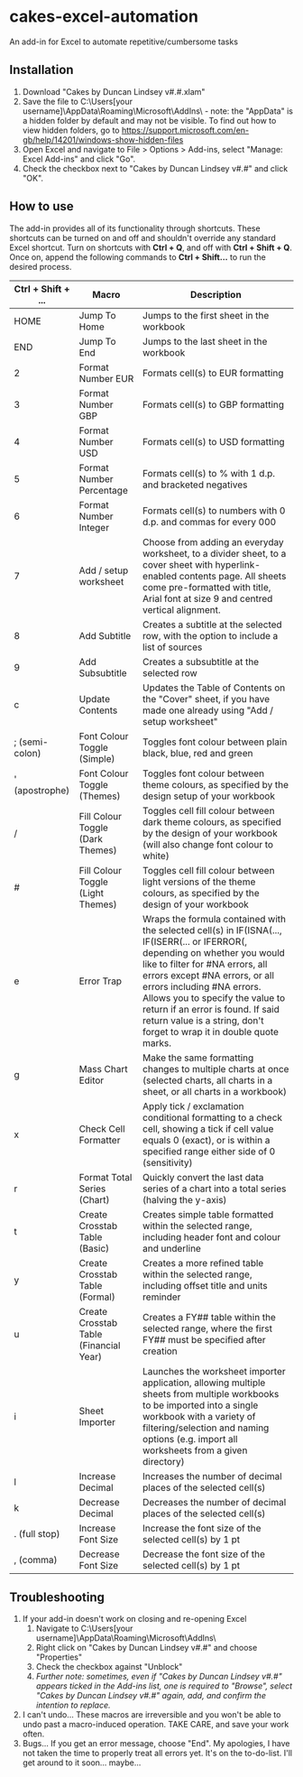 # cakes-excel-automation
An add-in for Excel to automate repetitive/cumbersome tasks

## Installation
1. Download "Cakes by Duncan Lindsey v#.#.xlam"
2. Save the file to C:\Users\[your username]\AppData\Roaming\Microsoft\AddIns\ - note: the "AppData" is a hidden folder by default and may not be visible. To find out how to view hidden folders, go to https://support.microsoft.com/en-gb/help/14201/windows-show-hidden-files
3. Open Excel and navigate to File > Options > Add-ins, select "Manage: Excel Add-ins" and click "Go".
4. Check the checkbox next to "Cakes by Duncan Lindsey v#.#" and click "OK".

## How to use
The add-in provides all of its functionality through shortcuts. These shortcuts can be turned on and off and shouldn't override any standard Excel shortcut. 
Turn on shortcuts with **Ctrl + Q**, and off with **Ctrl + Shift + Q**.
Once on, append the following commands to **Ctrl + Shift...** to run the desired process.

**Ctrl + Shift + ...** | **Macro**     | **Description**
-----------------------|---------------|---------------------------
HOME | Jump To Home | Jumps to the first sheet in the workbook
END | Jump To End | Jumps to the last sheet in the workbook
2 | Format Number EUR | Formats cell(s) to EUR formatting
3 | Format Number GBP | Formats cell(s) to GBP formatting
4 | Format Number USD | Formats cell(s) to USD formatting
5 | Format Number Percentage | Formats cell(s) to % with 1 d.p. and bracketed negatives
6 | Format Number Integer | Formats cell(s) to numbers with 0 d.p. and commas for every 000
7 | Add / setup worksheet | Choose from adding an everyday worksheet, to a divider sheet, to a cover sheet with hyperlink-enabled contents page. All sheets come pre-formatted with title, Arial font at size 9 and centred vertical alignment.
8 | Add Subtitle | Creates a subtitle at the selected row, with the option to include a list of sources
9 | Add Subsubtitle | Creates a subsubtitle at the selected row
c | Update Contents | Updates the Table of Contents on the "Cover" sheet, if you have made one already using "Add / setup worksheet"
; (semi-colon) | Font Colour Toggle (Simple) | Toggles font colour between plain black, blue, red and green
' (apostrophe) | Font Colour Toggle (Themes) | Toggles font colour between theme colours, as specified by the design setup of your workbook
/ | Fill Colour Toggle (Dark Themes) | Toggles cell fill colour between dark theme colours, as specified by the design of your workbook (will also change font colour to white)
\# | Fill Colour Toggle (Light Themes) | Toggles cell fill colour between light versions of the theme colours, as specified by the design of your workbook
e | Error Trap | Wraps the formula contained with the selected cell(s) in IF(ISNA(..., IF(ISERR(... or IFERROR(, depending on whether you would like to filter for #NA errors, all errors except #NA errors, or all errors including #NA errors. Allows you to specify the value to return if an error is found. If said return value is a string, don't forget to wrap it in double quote marks.
g | Mass Chart Editor | Make the same formatting changes to multiple charts at once (selected charts, all charts in a sheet, or all charts in a workbook)
x | Check Cell Formatter | Apply tick / exclamation conditional formatting to a check cell, showing a tick if cell value equals 0 (exact), or is within a specified range either side of 0 (sensitivity)
r | Format Total Series (Chart) | Quickly convert the last data series of a chart into a total series (halving the y-axis)
t | Create Crosstab Table (Basic) | Creates simple table formatted within the selected range, including header font and colour and underline
y | Create Crosstab Table (Formal) | Creates a more refined table within the selected range, including offset title and units reminder
u | Create Crosstab Table (Financial Year) | Creates a FY## table within the selected range, where the first FY## must be specified after creation
i | Sheet Importer | Launches the worksheet importer application, allowing multiple sheets from multiple workbooks to be imported into a single workbook with a variety of filtering/selection and naming options (e.g. import all worksheets from a given directory)
l | Increase Decimal | Increases the number of decimal places of the selected cell(s)
k | Decrease Decimal | Decreases the number of decimal places of the selected cell(s)
. (full stop) | Increase Font Size |  Increase the font size of the selected cell(s) by 1 pt
, (comma) | Decrease Font Size |  Decrease the font size of the selected cell(s) by 1 pt

## Troubleshooting
1. If your add-in doesn't work on closing and re-opening Excel
    1. Navigate to C:\Users\[your username]\AppData\Roaming\Microsoft\AddIns\
    2. Right click on "Cakes by Duncan Lindsey v#.#" and choose "Properties"
    3. Check the checkbox against "Unblock"
    4. *Further note: sometimes, even if "Cakes by Duncan Lindsey v#.#" appears ticked in the Add-ins list, one is required to "Browse", select "Cakes by Duncan Lindsey v#.#" again, add, and confirm the intention to replace.*
2. I can't undo... These macros are irreversible and you won't be able to undo past a macro-induced operation. TAKE CARE, and save your work often.
3. Bugs... If you get an error message, choose "End". My apologies, I have not taken the time to properly treat all errors yet. It's on the to-do-list. I'll get around to it soon... maybe...
